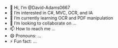 - 👋 Hi, I’m @David-Adams0667
- 👀 I’m interested in C#, MVC, OCR, and IA
- 🌱 I’m currently learning OCR and PDF manipulation
- 💞️ I’m looking to collaborate on ...
- 📫 How to reach me ...
- 😄 Pronouns: ...
- ⚡ Fun fact: ...

<!---
David-Adams0667/David-Adams0667 is a ✨ special ✨ repository because its `README.md` (this file) appears on your GitHub profile.
You can click the Preview link to take a look at your changes.
--->
